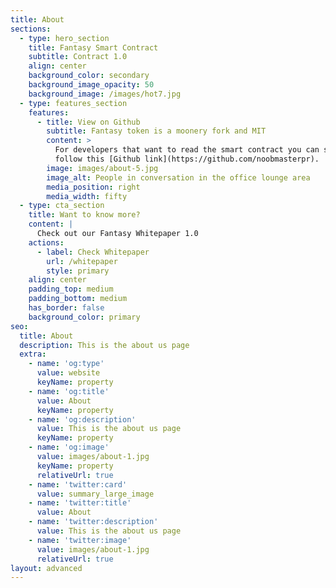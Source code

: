 ```yaml
---
title: About
sections:
  - type: hero_section
    title: Fantasy Smart Contract
    subtitle: Contract 1.0
    align: center
    background_color: secondary
    background_image_opacity: 50
    background_image: /images/hot7.jpg
  - type: features_section
    features:
      - title: View on Github
        subtitle: Fantasy token is a moonery fork and MIT
        content: >
          For developers that want to read the smart contract you can simple
          follow this [Github link](https://github.com/noobmasterpr).
        image: images/about-5.jpg
        image_alt: People in conversation in the office lounge area
        media_position: right
        media_width: fifty
  - type: cta_section
    title: Want to know more?
    content: |
      Check out our Fantasy Whitepaper 1.0
    actions:
      - label: Check Whitepaper
        url: /whitepaper
        style: primary
    align: center
    padding_top: medium
    padding_bottom: medium
    has_border: false
    background_color: primary
seo:
  title: About
  description: This is the about us page
  extra:
    - name: 'og:type'
      value: website
      keyName: property
    - name: 'og:title'
      value: About
      keyName: property
    - name: 'og:description'
      value: This is the about us page
      keyName: property
    - name: 'og:image'
      value: images/about-1.jpg
      keyName: property
      relativeUrl: true
    - name: 'twitter:card'
      value: summary_large_image
    - name: 'twitter:title'
      value: About
    - name: 'twitter:description'
      value: This is the about us page
    - name: 'twitter:image'
      value: images/about-1.jpg
      relativeUrl: true
layout: advanced
---
```

